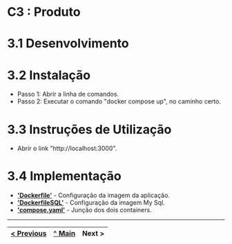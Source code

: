 # C3 : Produto

# 3.1 Desenvolvimento



# 3.2 Instalação

* Passo 1: Abrir a linha de comandos.
* Passo 2: Executar o comando "docker compose up", no caminho certo.

# 3.3 Instruções de Utilização

* Abrir o link "http://localhost:3000".

# 3.4 Implementação


* **['Dockerfile'](../api/src/Dockerfile)** - Configuração da imagem da aplicação.
* **['DockerfileSQL'](../api/src/DockerfileSQL)** - Configuração da imagem My Sql.
* **['compose.yaml'](..api/src/compose.yaml)** - Junção dos dois containers.

---
[< Previous](c2.md) | [^ Main](../../../) | Next >
:--- | :---: | ---: